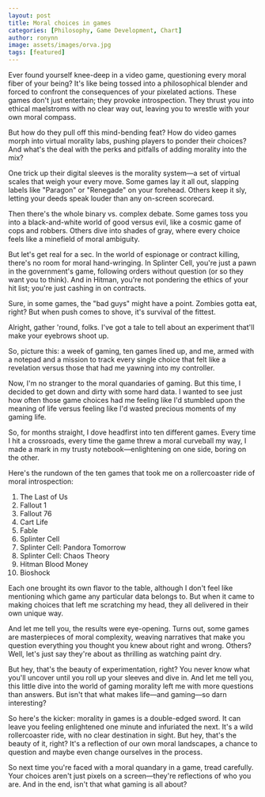 ```yaml
---
layout: post
title: Moral choices in games
categories: [Philosophy, Game Development, Chart]
author: ronynn
image: assets/images/orva.jpg
tags: [featured]
---
```


Ever found yourself knee-deep in a video game, questioning every moral fiber of your being? It's like being tossed into a philosophical blender and forced to confront the consequences of your pixelated actions. These games don't just entertain; they provoke introspection. They thrust you into ethical maelstroms with no clear way out, leaving you to wrestle with your own moral compass.

But how do they pull off this mind-bending feat? How do video games morph into virtual morality labs, pushing players to ponder their choices? And what's the deal with the perks and pitfalls of adding morality into the mix?

One trick up their digital sleeves is the morality system—a set of virtual scales that weigh your every move. Some games lay it all out, slapping labels like "Paragon" or "Renegade" on your forehead. Others keep it sly, letting your deeds speak louder than any on-screen scorecard.

Then there's the whole binary vs. complex debate. Some games toss you into a black-and-white world of good versus evil, like a cosmic game of cops and robbers. Others dive into shades of gray, where every choice feels like a minefield of moral ambiguity.

But let's get real for a sec. In the world of espionage or contract killing, there's no room for moral hand-wringing. In Splinter Cell, you're just a pawn in the government's game, following orders without question (or so they want you to think). And in Hitman, you're not pondering the ethics of your hit list; you're just cashing in on contracts.

Sure, in some games, the "bad guys" might have a point. Zombies gotta eat, right? But when push comes to shove, it's survival of the fittest.

Alright, gather 'round, folks. I've got a tale to tell about an experiment that'll make your eyebrows shoot up.

So, picture this: a week of gaming, ten games lined up, and me, armed with a notepad and a mission to track every single choice that felt like a revelation versus those that had me yawning into my controller.

Now, I'm no stranger to the moral quandaries of gaming. But this time, I decided to get down and dirty with some hard data. I wanted to see just how often those game choices had me feeling like I'd stumbled upon the meaning of life versus feeling like I'd wasted precious moments of my gaming life.

So, for months straight, I dove headfirst into ten different games. Every time I hit a crossroads, every time the game threw a moral curveball my way, I made a mark in my trusty notebook—enlightening on one side, boring on the other.

  <script src="https://cdn.jsdelivr.net/npm/chart.js"></script>


  <canvas id="gameChoicesChart" width="400" height="200"></canvas>


  <script>
    
        // Data for the chart
        const gameData = {
            labels: ["Game 1", "Game 2", "Game 3", "Game 4", "Game 5", "Game 6", "Game 7", "Game 8", "Game 9", "Game 10"],
            datasets: [
                {
                    label: 'Enlightening Choices',
                    backgroundColor: 'rgba(54, 162, 235, 0.5)',
                    borderColor: 'rgba(54, 162, 235, 1)',
                    borderWidth: 1,
                    data: [17, 16, 18, 15, 19, 7, 16, 8, 7, 16]
                },
                {
                    label: 'Boring Choices',
                    backgroundColor: 'rgba(255, 99, 132, 0.5)',
                    borderColor: 'rgba(255, 99, 132, 1)',
                    borderWidth: 1,
                    data: [13, 4, 12, 5, 11, 3, 4, 12, 13, 4]
                }
            ]
        };

        // Configuration options
        const options = {
            responsive: true,
            maintainAspectRatio: false,
            scales: {
                x: {
                    stacked: true,
                    title: {
                        display: true,
                        text: 'Games'
                    }
                },
                y: {
                    stacked: true,
                    title: {
                        display: true,
                        text: 'Number of Choices'
                    }
                }
            }
        };

        // Create the chart
        const ctx = document.getElementById('gameChoicesChart').getContext('2d');
        const myChart = new Chart(ctx, {
            type: 'bar',
            data: gameData,
            options: options
        });
        
    </script>

Here's the rundown of the ten games that took me on a rollercoaster ride of moral introspection:

1. The Last of Us
2. Fallout 1
3. Fallout 76
4. Cart Life
5. Fable
6. Splinter Cell
7. Splinter Cell: Pandora Tomorrow
8. Splinter Cell: Chaos Theory
9. Hitman Blood Money
10. Bioshock

Each one brought its own flavor to the table, although I don't feel like mentioning which game any particular data belongs to. But when it came to making choices that left me scratching my head, they all delivered in their own unique way.

And let me tell you, the results were eye-opening. Turns out, some games are masterpieces of moral complexity, weaving narratives that make you question everything you thought you knew about right and wrong. Others? Well, let's just say they're about as thrilling as watching paint dry.

But hey, that's the beauty of experimentation, right? You never know what you'll uncover until you roll up your sleeves and dive in. And let me tell you, this little dive into the world of gaming morality left me with more questions than answers. But isn't that what makes life—and gaming—so darn interesting?

So here's the kicker: morality in games is a double-edged sword. It can leave you feeling enlightened one minute and infuriated the next. It's a wild rollercoaster ride, with no clear destination in sight. But hey, that's the beauty of it, right? It's a reflection of our own moral landscapes, a chance to question and maybe even change ourselves in the process.

So next time you're faced with a moral quandary in a game, tread carefully. Your choices aren't just pixels on a screen—they're reflections of who you are. And in the end, isn't that what gaming is all about?
